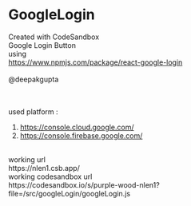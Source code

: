 # GoogleLogin
Created with CodeSandbox
<br />
Google Login Button <br />
using <br />
https://www.npmjs.com/package/react-google-login
<br />
<br />
@deepakgupta

<br /><br />
used platform : <br />
1) https://console.cloud.google.com/ <br />
2) https://console.firebase.google.com/


<br />
working url <br />
https://nlen1.csb.app/ <br />
working codesandbox url <br />
https://codesandbox.io/s/purple-wood-nlen1?file=/src/googleLogin/googleLogin.js
